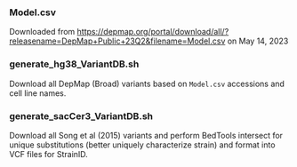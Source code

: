 
### Model.csv
Downloaded from https://depmap.org/portal/download/all/?releasename=DepMap+Public+23Q2&filename=Model.csv on May 14, 2023


### generate_hg38_VariantDB.sh
Download all DepMap (Broad) variants based on `Model.csv` accessions and cell line names.

### generate_sacCer3_VariantDB.sh
Download all Song et al (2015) variants and perform BedTools intersect for unique substitutions (better uniquely characterize strain) and format into VCF files for StrainID.
